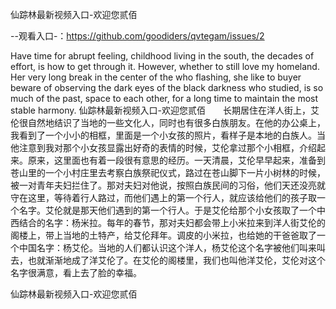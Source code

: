 仙踪林最新视频入口-欢迎您贰佰

--观看入口-：https://github.com/goodiders/qvtegam/issues/2

Have time for abrupt feeling, childhood living in the south, the decades of effort, is how to get through it.
However, whether to still love my homeland.
Her very long break in the center of the who flashing, she like to buyer beware of observing the dark eyes of the black darkness who studied, is so much of the past, space to each other, for a long time to maintain the most stable harmony.
仙踪林最新视频入口-欢迎您贰佰　　长期居住在洋人街上，艾伦很自然地结识了当地的一些文化人，同时也有很多白族朋友。在他的办公桌上，我看到了一个小小的相框，里面是一个小女孩的照片，看样子是本地的白族人。当他注意到我对那个小女孩显露出好奇的表情的时候，艾伦拿过那个小相框，介绍起来。原来，这里面也有着一段很有意思的经历。一天清晨，艾伦早早起来，准备到苍山里的一个小村庄里去考察白族祭祀仪式，路过在苍山脚下一片小树林的时候，被一对青年夫妇拦住了。那对夫妇对他说，按照白族民间的习俗，他们天还没亮就守在这里，等待着行人路过，而他们遇上的第一个行人，就应该给他们的孩子取一个名字。艾伦就是那天他们遇到的第一个行人。于是艾伦给那个小女孩取了一个中西结合的名字：杨米拉。每年的春节，那对夫妇都会带上小米拉来到洋人街艾伦的阁楼上，带上当地的土特产，给艾伦拜年。调皮的小米拉，也给她的干爸爸取了一个中国名字：杨艾伦。当地的人们都认识这个洋人，杨艾伦这个名字被他们叫来叫去，也就渐渐地成了洋艾伦了。在艾伦的阁楼里，我们也叫他洋艾伦，艾伦对这个名字很满意，看上去了脸的幸福。

仙踪林最新视频入口-欢迎您贰佰
